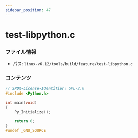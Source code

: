 ```yaml
---
sidebar_position: 47
---
```

# test-libpython.c

### ファイル情報

- パス: `linux-v6.12/tools/build/feature/test-libpython.c`

### コンテンツ

```c
// SPDX-License-Identifier: GPL-2.0
#include <Python.h>

int main(void)
{
	Py_Initialize();

	return 0;
}
#undef _GNU_SOURCE

```
